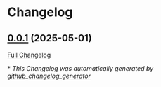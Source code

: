 # Changelog

## [0.0.1](https://github.com/Scalr/runner/tree/0.0.1) (2025-05-01)

[Full Changelog](https://github.com/Scalr/runner/compare/8d1b9b1fe04c32414e9e85babdc66f067b79095c...0.0.1)



\* *This Changelog was automatically generated by [github_changelog_generator](https://github.com/github-changelog-generator/github-changelog-generator)*

